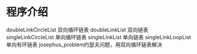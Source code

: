 # 程序介绍
doubleLinkCircleList 双向循环链表
doubleLinkList 双向链表
singleLinkCircleList 单向循环链表
singleLinkList 单向链表
singleLinkLoopList 单向有环链表
josephus_problem约瑟夫问题，用双向循环链表解决
